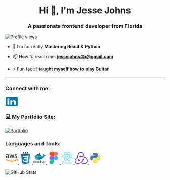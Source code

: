<h1 align="center">Hi 👋, I'm Jesse Johns</h1>
<h3 align="center">A passionate frontend developer from Florida</h3>

<p align="left">
  <img src="https://komarev.com/ghpvc/?username=jessejohns-1&label=Profile%20views&color=0e75b6&style=flat" alt="Profile views" />
</p>

- 🌱 I’m currently **Mastering React & Python**

- 📫 How to reach me: **jessejohns45@gmail.com**

- ⚡ Fun fact: **I taught myself how to play Guitar**

---

<h3 align="left">Connect with me:</h3>
<p align="left">
  <a href="https://www.linkedin.com/in/jessejohns/" target="_blank">
    <img align="center" src="https://raw.githubusercontent.com/devicons/devicon/master/icons/linkedin/linkedin-original.svg" alt="LinkedIn" height="30" width="40" />
  </a>
</p>

<h3 align="left">💻 My Portfolio Site:</h3>
<p align="left">
  <a href="https://jessejohns.vercel.app/" target="_blank">
    <img align="center" src="https://raw.githubusercontent.com/devicons/devicon/master/icons/website/website-original.svg" alt="Portfolio" height="30" width="40" />
  </a>
</p>

<h3 align="left">Languages and Tools:</h3>
<p align="left">
  <a href="https://aws.amazon.com" target="_blank">
    <img src="https://raw.githubusercontent.com/devicons/devicon/master/icons/amazonwebservices/amazonwebservices-original-wordmark.svg" alt="AWS" width="40" height="40" />
  </a>
  <a href="https://www.w3schools.com/css/" target="_blank">
    <img src="https://raw.githubusercontent.com/devicons/devicon/master/icons/css3/css3-original-wordmark.svg" alt="CSS3" width="40" height="40" />
  </a>
  <a href="https://www.docker.com/" target="_blank">
    <img src="https://raw.githubusercontent.com/devicons/devicon/master/icons/docker/docker-original-wordmark.svg" alt="Docker" width="40" height="40" />
  </a>
  <a href="https://figma.com" target="_blank">
    <img src="https://raw.githubusercontent.com/devicons/devicon/master/icons/figma/figma-original.svg" alt="Figma" width="40" height="40" />
  </a>
  <a href="https://reactjs.org/" target="_blank">
    <img src="https://raw.githubusercontent.com/devicons/devicon/master/icons/react/react-original-wordmark.svg" alt="React" width="40" height="40" />
  </a>
  <a href="https://redux.js.org" target="_blank">
    <img src="https://raw.githubusercontent.com/devicons/devicon/master/icons/redux/redux-original.svg" alt="Redux" width="40" height="40" />
  </a>
  <a href="https://www.python.org" target="_blank">
    <img src="https://raw.githubusercontent.com/devicons/devicon/master/icons/python/python-original.svg" alt="Python" width="40" height="40" />
  </a>
</p>

<img src="https://github-readme-stats.vercel.app/api?username=jessejohns-1&show_icons=true&title_color=ffffff&icon_color=bb2acf&text_color=daf7dc&bg_color=151515" alt="GitHub Stats" />
